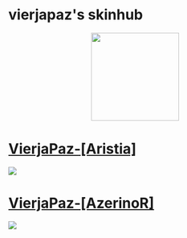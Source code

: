# vierjapaz's skinhub

<p align="center">
<a href="https://osu.ppy.sh/users/12301126">
    <img src="https://a.ppy.sh/12301126"  
       width="175"
       height="175"></a>
<br>

# [VierjaPaz-[Aristia]](https://github.com/agutin727/Catamarca-skins/raw/main/players/vierjapaz/VierjaPaz-%5BAristia%5D.osk)
[![](https://osu.ppy.sh/ss/19222981/1091)](https://github.com/agutin727/Catamarca-skins/raw/main/players/vierjapaz/VierjaPaz-%5BAristia%5D.osk)

# [VierjaPaz-[AzerinoR]](https://github.com/agutin727/Catamarca-skins/raw/main/players/vierjapaz/VierjaPaz-%5BAzerinoR%5D.osk)
[![](https://osu.ppy.sh/ss/19222985/7469)](https://github.com/agutin727/Catamarca-skins/raw/main/players/vierjapaz/VierjaPaz-%5BAzerinoR%5D.osk)






